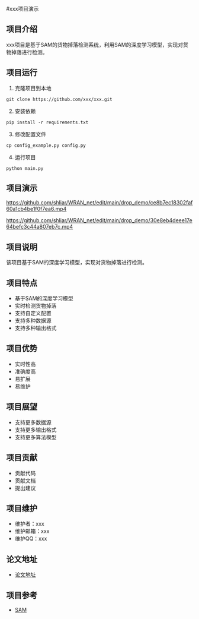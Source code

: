 #xxx项目演示
## 项目介绍

xxx项目是基于SAM的货物掉落检测系统，利用SAM的深度学习模型，实现对货物掉落进行检测。
## 项目运行

1. 克隆项目到本地

```
git clone https://github.com/xxx/xxx.git
```

2. 安装依赖

```
pip install -r requirements.txt
```

3. 修改配置文件

```
cp config_example.py config.py
```

4. 运行项目

```
python main.py
```

## 项目演示
https://github.com/shliar/WRAN_net/edit/main/drop_demo/ce8b7ec18302faf60a1cb4be1f0f7ea6.mp4

https://github.com/shliar/WRAN_net/edit/main/drop_demo/30e8eb4deee17e64befc3c44a807eb7c.mp4

## 项目说明

该项目基于SAM的深度学习模型，实现对货物掉落进行检测。
## 项目特点

- 基于SAM的深度学习模型
- 实时检测货物掉落
- 支持自定义配置
- 支持多种数据源
- 支持多种输出格式

## 项目优势

- 实时性高
- 准确度高
- 易扩展
-  易维护

## 项目展望

- 支持更多数据源
- 支持更多输出格式
- 支持更多算法模型

## 项目贡献

- 贡献代码
- 贡献文档
- 提出建议

## 项目维护

- 维护者：xxx
- 维护邮箱：xxx
- 维护QQ：xxx

## 论文地址

- [论文地址](https://arxiv.org/abs/2106.03545)

## 项目参考

- [SAM](https://github.com/NVlabs/SAM)
